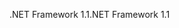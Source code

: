 <span data-ttu-id="a3467-101">.NET Framework 1.1</span><span class="sxs-lookup"><span data-stu-id="a3467-101">.NET Framework 1.1</span></span>